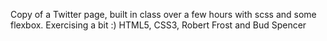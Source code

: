 Copy of a Twitter page, built in class over a few hours with scss and some flexbox. Exercising a bit :) HTML5, CSS3, Robert Frost and Bud Spencer
